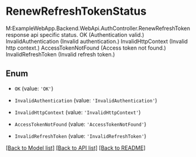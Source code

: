 # RenewRefreshTokenStatus

M:ExampleWebApp.Backend.WebApi.AuthController.RenewRefreshToken response api specific status.  OK (Authentication valid.)  InvalidAuthentication (Invalid authentication.)  InvalidHttpContext (Invalid http context.)  AccessTokenNotFound (Access token not found.)  InvalidRefreshToken (Invalid refresh token.)

## Enum

* `OK` (value: `'OK'`)

* `InvalidAuthentication` (value: `'InvalidAuthentication'`)

* `InvalidHttpContext` (value: `'InvalidHttpContext'`)

* `AccessTokenNotFound` (value: `'AccessTokenNotFound'`)

* `InvalidRefreshToken` (value: `'InvalidRefreshToken'`)

[[Back to Model list]](../README.md#documentation-for-models) [[Back to API list]](../README.md#documentation-for-api-endpoints) [[Back to README]](../README.md)
